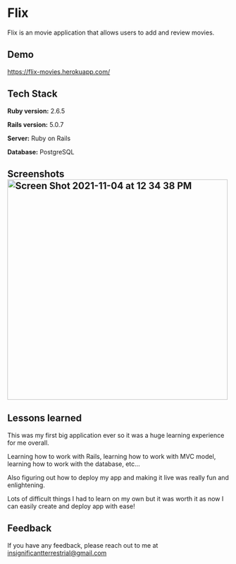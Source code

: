 # Flix

Flix is an movie application that allows users to add and review movies.

## Demo
https://flix-movies.herokuapp.com/

  
## Tech Stack

**Ruby version:** 2.6.5

**Rails version:** 5.0.7

**Server:** Ruby on Rails

**Database:** PostgreSQL


## Screenshots<img width="500" alt="Screen Shot 2021-11-04 at 12 34 38 PM" src="https://user-images.githubusercontent.com/74139058/140382118-9cc3b1eb-d7be-4b85-94fc-e363bffb80b0.png">

## Lessons learned
This was my first big application ever so it was a huge learning experience for me overall.

Learning how to work with Rails, learning how to work with MVC model, learning how to work with the database, etc...

Also figuring out how to deploy my app and making it live was really fun and enlightening.

Lots of difficult things I had to learn on my own but it was worth it as now I can easily create and deploy app with ease! 


## Feedback

If you have any feedback, please reach out to me at insignificantterrestrial@gmail.com
